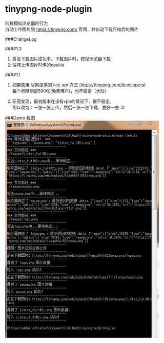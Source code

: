 tinypng-node-plugin
===================

纯粹模拟浏览器的行为  
自动上传图片到 https://tinypng.com/ 官网，并自动下载压缩后的图片

###ChangeLog

####1.2
1. 提高下载图片成功率。下载图片时，模拟浏览器下载  
1. 注释上传图片时传的cookie  
   
####1.1
1. 如果使用 官网提供的 key-api 方式 (https://tinypng.com/developers)  
   每个月限制是500张(免费用户)，也不稳定（大陆）
   
1. 研究发现，最初版本在没有vpn的情况下，很不稳定。  
   所以改为：一张一张上传，然后一张一张下载，要好一些 :D


###Demo 截图
![](./screenshot/cmd.jpg)

